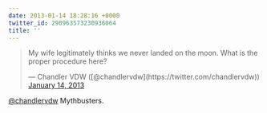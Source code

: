 ```yaml
---
date: 2013-01-14 18:28:16 +0000
twitter_id: 290963573230936064
title: ''
---
```


<blockquote class="twitter-tweet"><p lang="en" dir="ltr">My wife legitimately thinks we never landed on the moon. What is the proper procedure here?</p>&mdash; Chandler VDW ([@chandlervdw](https://twitter.com/chandlervdw)) <a href="https://twitter.com/chandlervdw/status/290960012518510592?ref_src=twsrc%5Etfw">January 14, 2013</a></blockquote>
<script async src="https://platform.twitter.com/widgets.js" charset="utf-8"></script>

[@chandlervdw](https://twitter.com/chandlervdw) Mythbusters.

